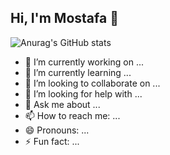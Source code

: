 ## Hi, I'm Mostafa 👋

![Anurag's GitHub stats](https://raw.github.com/MAlazhariy/MAlazhariy/main/black%20banner%20-%20name.gif)


- 🔭 I’m currently working on ...
- 🌱 I’m currently learning ...
- 👯 I’m looking to collaborate on ...
- 🤔 I’m looking for help with ...
- 💬 Ask me about ...
- 📫 How to reach me: ...
- 😄 Pronouns: ...
- ⚡ Fun fact: ...


